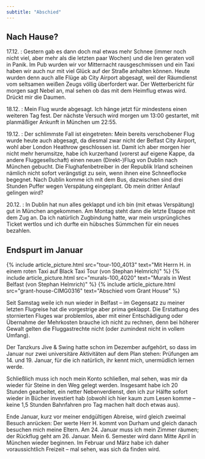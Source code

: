```yaml
---
subtitle: "Abschied"
---
```


## Nach Hause?

17.12.
: Gestern gab es dann doch mal etwas mehr Schnee (immer noch nicht viel,
aber mehr als die letzten paar Wochen) und die Iren geraten voll in
Panik. Im Pub wurden wir vor Mitternacht rausgeschmissen und ein Taxi
haben wir auch nur mit viel Glück auf der Straße anhalten können. Heute
wurden denn auch alle Flüge ab City Airport abgesagt, weil der
Räumdienst vom seltsamen weißen Zeugs völlig überfordert war. Der
Wetterbericht für morgen sagt Nebel an, mal sehen ob das mit dem
Heimflug etwas wird. Drückt mir die Daumen.

18.12.
: Mein Flug wurde abgesagt. Ich hänge jetzt für mindestens einen weiteren
Tag fest. Der nächste Versuch wird morgen um 13:00 gestartet, mit
planmäßiger Ankunft in München um 22:55.

19.12.
: Der schlimmste Fall ist eingetreten: Mein bereits verschobener Flug
wurde heute auch abgesagt, da diesmal zwar nicht der Belfast City
Airport, wohl aber London Heathrow geschlossen ist. Damit ich aber
morgen hier nicht mehr herumsitze, habe ich kurzerhand (vorerst auf
eigene Kappe, da andere Fluggesellschaft) einen neuen (Direkt-)Flug von
Dublin nach München gebucht. Die Flughafenbetreiber in der Republik
Irland scheinen nämlich nicht sofort verängstigt zu sein, wenn ihnen
eine Schneeflocke begegnet. Nach Dublin komme ich mit dem Bus,
dazwischen sind drei Stunden Puffer wegen Verspätung eingeplant. Ob mein
dritter Anlauf gelingen wird?

20.12.
: In Dublin hat nun alles geklappt und ich bin (mit etwas Verspätung) gut
in München angekommen. Am Montag steht dann die letzte Etappe mit dem
Zug an. Da ich natürlich Zugbindung hatte, war mein ursprüngliches
Ticket wertlos und ich durfte ein hübsches Sümmchen für ein neues
bezahlen.

## Endspurt im Januar

<div class="gallery">
  {% include article_picture.html src="tour-100_4013" text="Mit Herrn H. in einem roten Taxi auf Black Taxi Tour (von Stephan Helmrich)" %}
  {% include article_picture.html src="murals-100_4020" text="Murals in West Belfast (von Stephan Helmrich)" %}
  {% include article_picture.html src="grant-house-CIMG0316" text="Abschied vom Grant House" %}
</div>

Seit Samstag weile ich nun wieder in Belfast – im Gegensatz zu meiner
letzten Flugreise hat die vorgestrige aber prima geklappt. Die
Erstattung des stornierten Fluges war problemlos, aber mit einer
Entschädigung oder Übernahme der Mehrkosten brauche ich nicht zu
rechnen, denn bei höherer Gewalt gelten die Fluggastrechte nicht (oder
zumindest nicht in vollem Umfang).

Der Tanzkurs Jive & Swing hatte schon im Dezember aufgehört, so dass im
Januar nur zwei universitäre Aktivitäten auf dem Plan stehen: Prüfungen
am 14. und 19. Januar, für die ich natürlich, ihr kennt mich,
unermüdlich lernen werde.

Schließlich muss ich noch mein Konto schließen, mal sehen, was mir da
wieder für Steine in den Weg gelegt werden. Insgesamt habe ich 20
Stunden gearbeitet, ein netter Nebenverdienst, den ich zur Hälfte sofort
wieder in Bücher investiert hab (obwohl ich hier kaum zum Lesen komme –
keine 1,5 Stunden Bahnfahren pro Tag machen halt doch etwas aus).

Ende Januar, kurz vor meiner endgültigen Abreise, wird gleich zweimal
Besuch anrücken: Der werte Herr H. kommt von Durham und gleich danach
besuchen mich meine Eltern. Am 24. Januar muss ich mein Zimmer räumen;
der Rückflug geht am 26. Januar. Mein 6. Semester wird dann Mitte April
in München wieder beginnen. Im Februar und März habe ich daher
voraussichtlich Freizeit – mal sehen, was sich da finden wird.
